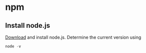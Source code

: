 # npm

## Install node.js

[Download](https://nodejs.org/en/download/) and install node.js. Determine the current version using
```JavaScript
node -v
```